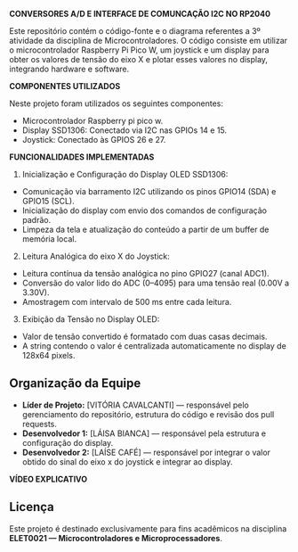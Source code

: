 **CONVERSORES A/D E INTERFACE DE COMUNCAÇÃO I2C NO RP2040**

Este repositório contém o código-fonte e o diagrama referentes a 3º atividade da disciplina de Microcontroladores. O código consiste em utilizar o microcontrolador Raspberry Pi Pico W, um joystick e um display para obter os valores de tensão do eixo X e plotar esses valores no display, integrando hardware e software.

**COMPONENTES UTILIZADOS**

Neste projeto foram utilizados os seguintes componentes:

- Microcontrolador Raspberry pi pico w.
- Display SSD1306: Conectado via I2C nas GPIOs 14 e 15.
- Joystick: Conectado às GPIOS 26 e 27.

**FUNCIONALIDADES IMPLEMENTADAS**

1. Inicialização e Configuração do Display OLED SSD1306:  
- Comunicação via barramento I2C utilizando os pinos GPIO14 (SDA) e GPIO15 (SCL).
- Inicialização do display com envio dos comandos de configuração padrão.
- Limpeza da tela e atualização do conteúdo a partir de um buffer de memória local.  

2. Leitura Analógica do eixo X do Joystick:
- Leitura contínua da tensão analógica no pino GPIO27 (canal ADC1).
- Conversão do valor lido do ADC (0–4095) para uma tensão real (0.00V a 3.30V).
- Amostragem com intervalo de 500 ms entre cada leitura.  

3. Exibição da Tensão no Display OLED:
- Valor de tensão convertido é formatado com duas casas decimais.
- A string contendo o valor é centralizada automaticamente no display de 128x64 pixels.

## Organização da Equipe
- **Líder de Projeto:** [VITÓRIA CAVALCANTI] — responsável pelo gerenciamento do repositório, estrutura do código e revisão dos pull requests.
- **Desenvolvedor 1:** [LÁISA BIANCA] — responsável pela estrutura e configuração do display.
- **Desenvolvedor 2:** [LAÍSE CAFÉ] — responsável por integrar o valor obtido do sinal do eixo x do joystick e integrar ao display.


**VÍDEO EXPLICATIVO**   


## Licença
Este projeto é destinado exclusivamente para fins acadêmicos na disciplina **ELET0021 — Microcontroladores e Microprocessadores**.
